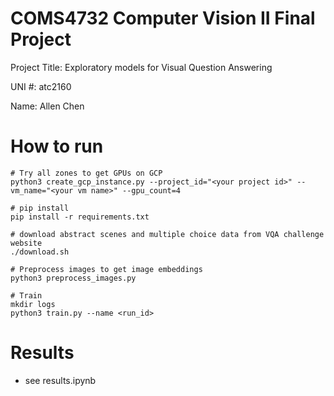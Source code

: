 # COMS4732 Computer Vision II Final Project

Project Title: Exploratory models for Visual Question Answering

UNI #: atc2160

Name: Allen Chen

# How to run
```
# Try all zones to get GPUs on GCP
python3 create_gcp_instance.py --project_id="<your project id>" --vm_name="<your vm name>" --gpu_count=4

# pip install
pip install -r requirements.txt

# download abstract scenes and multiple choice data from VQA challenge website
./download.sh

# Preprocess images to get image embeddings
python3 preprocess_images.py

# Train
mkdir logs
python3 train.py --name <run_id>
```

# Results
- see results.ipynb

